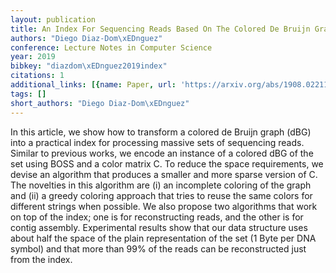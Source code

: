 ```yaml
---
layout: publication
title: An Index For Sequencing Reads Based On The Colored De Bruijn Graph
authors: "Diego Diaz-Dom\xEDnguez"
conference: Lecture Notes in Computer Science
year: 2019
bibkey: "diazdom\xEDnguez2019index"
citations: 1
additional_links: [{name: Paper, url: 'https://arxiv.org/abs/1908.02211'}]
tags: []
short_authors: "Diego Diaz-Dom\xEDnguez"
---
```

In this article, we show how to transform a colored de Bruijn graph (dBG)
into a practical index for processing massive sets of sequencing reads. Similar
to previous works, we encode an instance of a colored dBG of the set using BOSS
and a color matrix C. To reduce the space requirements, we devise an algorithm
that produces a smaller and more sparse version of C. The novelties in this
algorithm are (i) an incomplete coloring of the graph and (ii) a greedy
coloring approach that tries to reuse the same colors for different strings
when possible. We also propose two algorithms that work on top of the index;
one is for reconstructing reads, and the other is for contig assembly.
Experimental results show that our data structure uses about half the space of
the plain representation of the set (1 Byte per DNA symbol) and that more than
99% of the reads can be reconstructed just from the index.